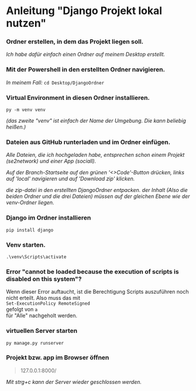 # Anleitung "Django Projekt lokal nutzen"

### Ordner erstellen, in dem das Projekt liegen soll.
_Ich habe dafür einfach einen Ordner auf meinem Desktop erstellt._

### Mit der Powershell in den erstellten Ordner navigieren.
_In meinem Fall:_
`cd Desktop/DjangoOrdner`

### Virtual Environment in diesen Ordner installieren.
`py -m venv venv`

_(das zweite "venv" ist einfach der Name der Umgebung. Die kann beliebig heißen.)_

### Dateien aus GitHub runterladen und im Ordner einfügen.
_Alle Dateien, die ich hochgeladen habe, entsprechen schon einem Projekt (se2network) und einer App (sociall)._

_Auf der Branch-Startseite auf den grünen '<>Code'-Button drücken, links auf 'local' navigieren und auf 'Download zip' klicken._

_die zip-datei in den erstellten DjangoOrdner entpacken. der Inhalt (Also die beiden Ordner und die drei Dateien) müssen auf der gleichen Ebene wie der venv-Ordner liegen._

### Django im Ordner installieren
`pip install django`

### Venv starten.
`.\venv\Scripts\activate`

### Error "cannot be loaded because the execution of scripts is disabled on this system"?
Wenn dieser Error auftaucht, ist die Berechtigung Scripts auszuführen noch nicht erteilt. Also muss das mit  
`Set-ExecutionPolicy RemoteSigned`  
gefolgt von 
`a`  
für "Alle"
nachgeholt werden.

### virtuellen Server starten
`py manage.py runserver`

### Projekt bzw. app im Browser öffnen
> 127.0.0.1:8000/

_Mit strg+c kann der Server wieder geschlossen werden._
